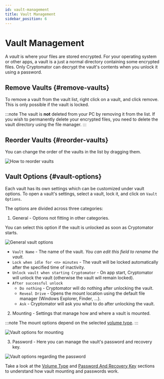 ```yaml
---
id: vault-management
title: Vault Management
sidebar_position: 6
---
```


# Vault Management

A *vault* is where your files are stored encrypted.
For your operating system or other apps, a vault is a just a normal directory containing some encrypted files.
Only Cryptomator can decrypt the vault's contents when you unlock it using a password.

## Remove Vaults {#remove-vaults}

To remove a vault from the vault list, right click on a vault, and click remove. 
This is only possible if the vault is locked.

:::note
The vault is **not** deleted from your PC by removing it from the list. If you wish to permanently delete your encrypted files, you need to delete the vault directory using the file manager.
:::

## Reorder Vaults {#reorder-vaults}

You can change the order of the vaults in the list by dragging them.

![How to reorder vaults](/img/desktop/move-vaults.gif)

## Vault Options {#vault-options}

Each vault has its own settings which can be customized under vault options.
To open a vault's settings, select a vault, lock it, and click on `Vault Options`.

The options are divided across three categories:

1. General - Options not fitting in other categories.

You can select this option if the vault is unlocked as soon as Cryptomator starts.

![General vault options](/img/desktop/vault-options-general.png)

- `Vault Name` - The name of the vault. *You can edit this field to rename the vault.*
- `Lock when idle for <n> minutes` - The vault will be locked automatically after the specified time of inactivity.
- `Unlock vault when starting Cryptomator` - On app start, Cryptomator will unlock the vault (otherwise the vault will remain locked).
- `After successful unlock`
    - `Do nothing` - Cryptomator will do nothing after unlocking the vault.
    - `Reveal Drive` - Opens the mount location using the default file manager (Windows Explorer, Finder, …).
    - `Ask` - Cryptomator will ask you what to do after unlocking the vault.

2. Mounting - Settings that manage how and where a vault is mounted.

:::note
The mount options depend on the selected [volume type](volume-type.md).
:::

![Vault options for mounting](/img/desktop/vault-options-mounting.png)

3. Password - Here you can manage the vault's password and recovery key.

![Vault options regarding the password](/img/desktop/vault-options-password.png)

Take a look at the [Volume Type](volume-type.md) and [Password And Recovery Key](password-and-recovery-key.md) sections to understand how vault mounting and passwords work.
